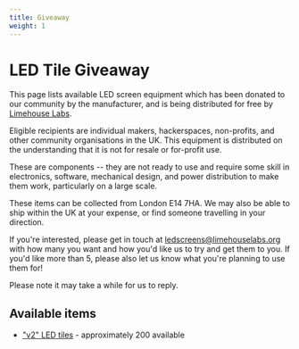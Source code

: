 ```yaml
---
title: Giveaway
weight: 1
---
```

# LED Tile Giveaway

This page lists available LED screen equipment which has been donated to our community by the manufacturer, and is being distributed for free by [Limehouse Labs](https://www.limehouselabs.org).

Eligible recipients are individual makers, hackerspaces, non-profits, and other community organisations in the UK. This equipment is distributed on the understanding that it is not for resale or for-profit use.

These are components -- they are not ready to use and require some skill in electronics, software, mechanical design, and power distribution to make them work, particularly on a large scale.

These items can be collected from London E14 7HA. We may also be able to ship within the UK at your expense, or find someone travelling in your direction.

If you're interested, please get in touch at [ledscreens@limehouselabs.org](mailto:ledscreens@limehouselabs.org) with how many you want and how you'd like us to try and get them to you. If you'd like more than 5, please also let us know what you're planning to use them for!

Please note it may take a while for us to reply.

## Available items

* ["v2" LED tiles](../tiles/led-tiles-v2) - approximately 200 available